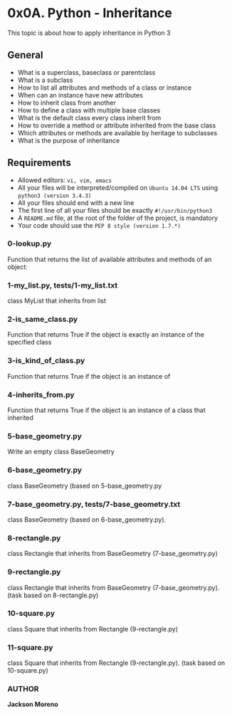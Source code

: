 # 0x0A. Python - Inheritance
This topic is about how to apply inheritance in Python 3

## General
+ What is a superclass, baseclass or parentclass
+ What is a subclass
+ How to list all attributes and methods of a class or instance
+ When can an instance have new attributes
+ How to inherit class from another
+ How to define a class with multiple base classes
+ What is the default class every class inherit from
+ How to override a method or attribute inherited from the base class
+ Which attributes or methods are available by heritage to subclasses
+ What is the purpose of inheritance

## Requirements
+ Allowed editors: ```vi, vim, emacs```
+ All your files will be interpreted/compiled on ```Ubuntu 14.04 LTS``` using ```python3 (version 3.4.3)```
+ All your files should end with a new line
+ The first line of all your files should be exactly ```#!/usr/bin/python3```
+ A ```README.md``` file, at the root of the folder of the project, is mandatory
+ Your code should use the ```PEP 8 style (version 1.7.*)```

### 0-lookup.py
Function that returns the list of available attributes and methods of an object:

### 1-my_list.py, tests/1-my_list.txt
class MyList that inherits from list

### 2-is_same_class.py
Function that returns True if the object is exactly an instance of the specified class 

### 3-is_kind_of_class.py
Function that returns True if the object is an instance of

### 4-inherits_from.py
Function that returns True if the object is an instance of a class that inherited

### 5-base_geometry.py
Write an empty class BaseGeometry

### 6-base_geometry.py
class BaseGeometry (based on 5-base_geometry.py

### 7-base_geometry.py, tests/7-base_geometry.txt
class BaseGeometry (based on 6-base_geometry.py).

### 8-rectangle.py
class Rectangle that inherits from BaseGeometry (7-base_geometry.py)

### 9-rectangle.py
class Rectangle that inherits from BaseGeometry (7-base_geometry.py). (task based on 8-rectangle.py)

### 10-square.py
class Square that inherits from Rectangle (9-rectangle.py)

### 11-square.py
class Square that inherits from Rectangle (9-rectangle.py). (task based on 10-square.py)

### AUTHOR
**Jackson Moreno**